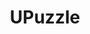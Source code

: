 ---
description: 把照片切成拼图版样子，发给朋友以测试他脾气的底线。
layout: post
results:
- primaryGenreName: Social Networking
  version: '1.0'
  artworkUrl100: http://a1319.phobos.apple.com/us/r30/Purple5/v4/91/5e/05/915e0585-395c-e1d3-a158-9556d139d2c0/mzl.gjmuodvd.png
  trackViewUrl: https://itunes.apple.com/cn/app/upuzzle/id901382367?mt=8&uo=4
  artworkUrl60: http://a1807.phobos.apple.com/us/r30/Purple5/v4/33/f1/6f/33f16fa7-7467-6c8f-0b6c-3ce3854ed10d/120x120.png
  minimumOsVersion: '7.0'
  sellerName: DGTL Inc.
  supportedDevices:
  - iPhone5
  - iPadFourthGen4G
  - iPodTouchFifthGen
  - iPadThirdGen4G
  - iPadFourthGen
  - iPadMini
  - iPhone4
  - iPhone5c
  - iPadThirdGen
  - iPhone5s
  - iPad23G
  - iPhone4S
  - iPadMini4G
  - iPad2Wifi
  genres:
  - 社交
  - 游戏
  - 智力游戏
  trackName: UPuzzle
  description: Create and share puzzles with friends around the world. Find
    new friends around you and send them funny puzzles.
  price: 0
  trackId: 901382367
  releaseDate: '2014-08-20T22:15:57Z'
  screenshotUrls:
  - http://a3.mzstatic.com/us/r30/Purple3/v4/d5/cf/da/d5cfda27-ad0c-92e4-1096-1a27596a0868/screen1136x1136.jpeg
  - http://a2.mzstatic.com/us/r30/Purple3/v4/24/79/4d/24794d63-6d9f-63d3-afda-19171e980e87/screen1136x1136.jpeg
  - http://a2.mzstatic.com/us/r30/Purple3/v4/00/21/4a/00214ac0-e5a1-f672-6f70-f4b57d7a712e/screen1136x1136.jpeg
  - http://a2.mzstatic.com/us/r30/Purple3/v4/1f/cd/7f/1fcd7f36-6635-71f5-7477-87611a69b7e0/screen1136x1136.jpeg
  - http://a5.mzstatic.com/us/r30/Purple5/v4/95/90/a6/9590a694-8057-8846-9ca6-5c3a881c46cc/screen1136x1136.jpeg
  artistViewUrl: https://itunes.apple.com/cn/artist/dgtl-inc./id901382370?uo=4
  primaryGenreId: 6005
  kind: software
  fileSizeBytes: '3363548'
  bundleId: com.gbksoft.upuzzle.prod
  trackContentRating: 4+
  artistName: DGTL Inc.
  trackCensoredName: UPuzzle
  isGameCenterEnabled: false
  contentAdvisoryRating: 4+
  languageCodesISO2A:
  - EN
  features:
  - iosUniversal
  wrapperType: software
  artworkUrl512: http://a1319.phobos.apple.com/us/r30/Purple5/v4/91/5e/05/915e0585-395c-e1d3-a158-9556d139d2c0/mzl.gjmuodvd.png
  formattedPrice: 免费
  artistId: 901382370
  genreIds:
  - '6005'
  - '6014'
  - '7012'
  currency: CNY
  ipadScreenshotUrls:
  - http://a3.mzstatic.com/us/r30/Purple4/v4/de/b7/f0/deb7f0ca-889b-edf9-2ece-ed28a1f3feab/screen480x480.jpeg
  - http://a3.mzstatic.com/us/r30/Purple1/v4/c1/02/16/c102164d-e063-d5a4-f3b4-ffd014d9f767/screen480x480.jpeg
  - http://a2.mzstatic.com/us/r30/Purple5/v4/49/64/3e/49643e0d-0993-ab56-d983-5acbd1db656f/screen480x480.jpeg
  - http://a2.mzstatic.com/us/r30/Purple4/v4/28/bd/87/28bd8738-2715-149e-1e67-b6905818f41e/screen480x480.jpeg
  - http://a3.mzstatic.com/us/r30/Purple3/v4/31/b2/b2/31b2b25d-0a89-7849-859d-b0e473be3df4/screen480x480.jpeg
category: 社交
tags: tag1
resultCount: 1
title: UPuzzle

---